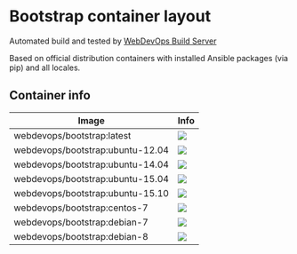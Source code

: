 # Bootstrap container layout

Automated build and tested by [WebDevOps Build Server](https://build.webdevops.io/)

Based on official distribution containers with installed Ansible packages (via pip) and all locales.

## Container info

Image                               | Info                                                                       
----------------------------------- | ----------------------------------------------------------------------------------
webdevops/bootstrap:latest          | [![](https://badge.imagelayers.io/webdevops/bootstrap:latest.svg)](https://imagelayers.io/?images=webdevops/bootstrap:latest 'Get your own badge on imagelayers.io')
webdevops/bootstrap:ubuntu-12.04    | [![](https://badge.imagelayers.io/webdevops/bootstrap:ubuntu-12.04.svg)](https://imagelayers.io/?images=webdevops/bootstrap:ubuntu-12.04 'Get your own badge on imagelayers.io')
webdevops/bootstrap:ubuntu-14.04    | [![](https://badge.imagelayers.io/webdevops/bootstrap:ubuntu-14.04.svg)](https://imagelayers.io/?images=webdevops/bootstrap:ubuntu-14.04 'Get your own badge on imagelayers.io')
webdevops/bootstrap:ubuntu-15.04    | [![](https://badge.imagelayers.io/webdevops/bootstrap:ubuntu-15.04.svg)](https://imagelayers.io/?images=webdevops/bootstrap:ubuntu-15.04 'Get your own badge on imagelayers.io')
webdevops/bootstrap:ubuntu-15.10    | [![](https://badge.imagelayers.io/webdevops/bootstrap:ubuntu-15.10.svg)](https://imagelayers.io/?images=webdevops/bootstrap:ubuntu-15.14 'Get your own badge on imagelayers.io')
webdevops/bootstrap:centos-7        | [![](https://badge.imagelayers.io/webdevops/bootstrap:centos-7.svg)](https://imagelayers.io/?images=webdevops/bootstrap:centos-7 'Get your own badge on imagelayers.io')
webdevops/bootstrap:debian-7        | [![](https://badge.imagelayers.io/webdevops/bootstrap:debian-7.svg)](https://imagelayers.io/?images=webdevops/bootstrap:debian-7 'Get your own badge on imagelayers.io')
webdevops/bootstrap:debian-8        | [![](https://badge.imagelayers.io/webdevops/bootstrap:debian-8.svg)](https://imagelayers.io/?images=webdevops/bootstrap:debian-8 'Get your own badge on imagelayers.io')
